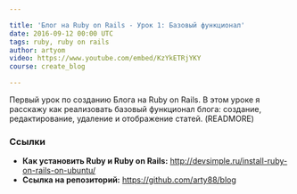 ```yaml
---

title: 'Блог на Ruby on Rails - Урок 1: Базовый функционал'
date: 2016-09-12 00:00 UTC
tags: ruby, ruby on rails
author: artyom
video: https://www.youtube.com/embed/KzYkETRjYKY
course: create_blog

---
```


Первый урок по созданию Блога на Ruby on Rails. В этом уроке я расскажу как реализовать базовый функционал блога: создание, редактирование, удаление и отображение статей.
(READMORE)

### Ссылки

  * **Как установить Ruby и Ruby on Rails:** http://devsimple.ru/install-ruby-on-rails-on-ubuntu/
  * **Ссылка на репозиторий:** https://github.com/arty88/blog
